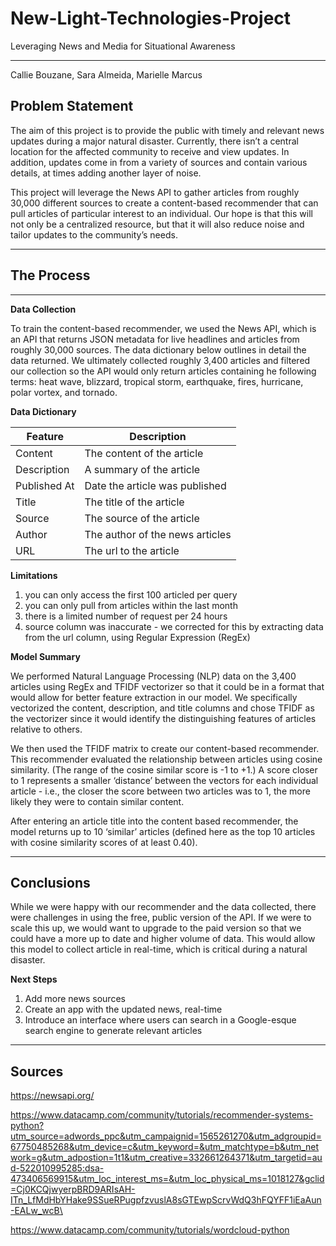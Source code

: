 # New-Light-Technologies-Project
Leveraging News and Media for Situational Awareness


---

Callie Bouzane, Sara Almeida, Marielle Marcus 

## Problem Statement 

The aim of this project is to provide the public with timely and relevant news updates during a major natural disaster.  Currently, there isn’t a central location for the affected community to receive and view updates.  In addition, updates come in from a variety of sources and contain various details, at times adding another layer of noise.  

This project will leverage the News API to gather articles from roughly 30,000 different sources to create a content-based recommender that can pull articles of particular interest to an individual.  Our hope is that this will not only be a centralized resource, but that it will also  reduce noise and tailor updates to the community’s needs. 

---

## The Process 

---

**Data Collection**

To train the content-based recommender, we used the News API, which is an API that returns JSON metadata for live headlines and articles from roughly 30,000 sources.  The data dictionary below outlines in detail the data returned.  We ultimately collected roughly 3,400 articles and filtered our collection so the API would only return articles containing he following terms:  heat wave, blizzard, tropical storm, earthquake, fires, hurricane, polar vortex, and tornado. 


**Data Dictionary**

| Feature | Description |
| --- | --- |
| Content | The content of the article | 
| Description | A summary of the article |
| Published At | Date the article was published | 
| Title | The title of the article |
| Source | The source of the article | 
| Author| The author of the news articles | 
| URL | The url to the article | 

**Limitations**

1. you can only access the first 100 articled per query
2. you can only pull from articles within the last month
3. there is a limited number of request per 24 hours  
4. source column was inaccurate - we corrected for this by extracting data from the url column, using Regular Expression (RegEx) 

**Model Summary**

We performed Natural Language Processing (NLP) data on the 3,400 articles using RegEx and TFIDF vectorizer so that it could be in a format that would allow for better feature extraction in our model.  We specifically vectorized the content, description, and title columns and chose TFIDF as the vectorizer since it would identify the distinguishing features of articles relative to others. 

We then used the TFIDF matrix to create our content-based recommender.  This recommender evaluated the relationship between articles using cosine similarity.  (The range of the cosine similar score is -1 to +1.)  A score closer to 1 represents a smaller ‘distance’ between the vectors for each individual article - i.e., the closer the score between two articles was to 1, the more likely they were to contain similar content.  

After entering an article title into the content based recommender, the model returns up to 10 ‘similar’ articles (defined here as the top 10 articles with cosine similarity scores of at least 0.40). 

---

## Conclusions 

While we were happy with our recommender and the data collected, there were challenges in using the free, public version of the API.  If we were to scale this up, we would want to upgrade to the paid version so that we could have a more up to date and higher volume of data.  This would allow this model to collect article in real-time, which is critical during a natural disaster.   


**Next Steps**

1. Add more news sources 
2. Create an app with the updated news, real-time
3. Introduce an interface where users can search in a Google-esque search engine to generate relevant articles


---

## Sources 


https://newsapi.org/

https://www.datacamp.com/community/tutorials/recommender-systems-python?utm_source=adwords_ppc&utm_campaignid=1565261270&utm_adgroupid=67750485268&utm_device=c&utm_keyword=&utm_matchtype=b&utm_network=g&utm_adpostion=1t1&utm_creative=332661264371&utm_targetid=aud-522010995285:dsa-473406569915&utm_loc_interest_ms=&utm_loc_physical_ms=1018127&gclid=Cj0KCQjwyerpBRD9ARIsAH-ITn_LfMdHbYHake9SSueRPugpfzvuslA8sGTEwpScrvWdQ3hFQYFF1iEaAun-EALw_wcB\

https://www.datacamp.com/community/tutorials/wordcloud-python
